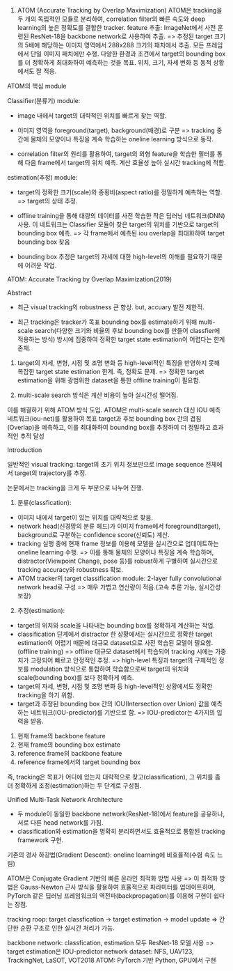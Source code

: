 1. ATOM (Accurate Tracking by Overlap Maximization)
ATOM은 tracking을 두 개의 독립적인 모듈로 분리하여, correlation filter의 빠른 속도와 deep learning의 높은 정확도를 결합한 tracker.
feature 추출: ImageNet에서 사전 훈련된 ResNet-18을 backbone network로 사용하여 추출. => 추정된 target 크기의 5배에 해당하는 이미지 영역에서 288x288 크기의 패치에서 추출. 모든 프레임에서 단일 이미지 패치에만 수행.
다양한 환경과 조건에서 target의 bounding box를 더 정확하게 최대화하여 예측하는 것을 목표. 위치, 크기, 자세 변화 등 동적 상황에서도 잘 적응.

ATOM의 핵심 module

Classifier(분류기) module:

- image 내에서 target의 대략적인 위치를 빠르게 찾는 역할.

- 이미지 영역을 foreground(target), background(배경)로 구분
=> tracking 중간에 물체의 모양이나 특징을 계속 학습하는 oneline learning 방식으로 동작.

- correlation filter의 원리를 활용하여, target의 외형 feature을 학습한 필터를 통해 다음 frame에서 target의 위치 예측. 계산 효율성 높아 실시간 tracking에 적합.

estimation(추정) module:

- target의 정확한 크기(scale)와 종횡비(aspect ratio)를 정밀하게 예측하는 역할. => target의 상태 추정.

- offline training을 통해 대량의 데이터를 사전 학습한 작은 딥러닝 네트워크(DNN) 사용. 이 네트워크는 Classifier 모듈이 찾은 target의 위치를 기반으로 target의 bounding box 예측.
=> 각 frame에서 예측된 iou overlap을 최대화하여 target bounding box 찾음

- bounding box 추정은 target의 자세에 대한 high-level의 이해를 필요하기 때문에 어려운 작업.

ATOM: Accurate Tracking by Overlap Maximization(2019)

Abstract

- 최근 visual tracking의 robustness 큰 향상. but, accuary 발전 제한적.

- 최근 tracking은 tracker가 목표 bounding box를 estimate하기 위해 multi-scale search(다양한 크기와 비율의 후보 bounding box를 만들어 classfier에 적용하는 방식) 방시에 집중하여 정확한 target state estimation이 어렵다는 한계 존재.

1. target의 자세, 변형, 시점 및 조명 변화 등 high-level적인 특징을 반영하지 못해 복잡한 target state estimation 한계. 즉, 정확도 문제.
=> 정확한 target estimation을 위해 광범위한 dataset을 통한 offline training이 필요함. 

2. multi-scale search 방식은 계산 비용이 높아 실시간성 떨어짐.

이를 해결하기 위해 ATOM 방식 도입.
ATOM은 multi-scale search 대신 IOU 예측 네트워크(iou-net)를 활용하여 목표 target과 후보 bounding box 간의 겹침(Overlap)을 예측하고, 이를 최대화하여 bounding box를 추정하여 더 정밀하고 효과적인 추적 달성

Introduction

일반적인 visual tracking: target의 초기 위치 정보만으로 image sequence 전체에서 target의 trajectory를 추정.

논문에서는 tracking을 크게 두 부분으로 나누어 진행.
1. 분류(classfication): 
- 이미지 내에서 target이 있는 위치를 대략적으로 찾음.
- network head(신경망의 분류 헤드)가 이미지 frame에서 foreground(target), background로 구분하는 confidence score(신뢰도) 계산.
- tracking 실행 중에 현재 frame 정보를 이용해 모델을 실시간으로 업데이트하는 oneline learning 수행.
=> 이를 통해 물체의 모양이나 특징을 계속 학습하며, distractor(Viewpoint Change, pose 등)를 robust하게 구별하여 실시간으로 tracking accuracy와 robustness 확보.
- ATOM tracker의 target classification module: 2-layer fully convolutional network head로 구성
=> 매우 가볍고 연산량이 적음.(고속 추론 가능, 실시간성 보장)


2. 추정(estimation): 
- target의 위치와 scale을 나타내는 bounding box를 정확하게 계산하는 작업.
- classification 단계에서 distractor 한 상황에서는 실시간으로 정확한 target estimation이 어렵기 때문에 대규모 dataset으로 사전 학습된 모델이 필요함.(offline training)
=> offline 대규모 dataset에서 학습되어 tracking 시에는 가중치가 고정되어 빠르고 안정적인 추정.
=> high-level 특징과 target의 구체적인 정보를 modulation 방식으로 통합하여 학습함으로써 target의 위치와 scale(bounding box)를 보다 정확하게 예측.
- target의 자세, 변형, 시점 및 조명 변화 등 high-level적인 상황에서도 정확한 tracking을 하기 위함.
- target과 추정된 bounding box 간의 IOU(Intersection over Union) 값을 예측하는 네트워크(IOU-predictor)를 기반으로 함.
=> IOU-predictor는 4가지의 입력을 받음.
1. 현재 frame의 backbone feature
2. 현재 frame의 bounding box estimate
3. reference frame의 backbone feature
4. reference frame에서의 target bounding box

즉, tracking은 목표가 어디에 있는지 대략적으로 찾고(classification), 그 위치를 좀 더 정확하게 조정(estimation)하는 두 단계로 구성됨.

Unified Multi-Task Network Architecture
- 두 module이 동일한 backbone network(ResNet-18)에서 feature을 공유하나, 서로 다른 head network를 가짐.
- classification와 estimation을 명확히 분리하면서도 효율적으로 통합된 tracking framework 구현.


기존의 경사 하강법(Gradient Descent): oneline learning에 비효율적(수렴 속도 느림)

ATOM은 Conjugate Gradient 기반의 빠른 온라인 최적화 방법 사용
=> 이 최적화 방법은 Gauss-Newton 근사 방식을 활용하여 효율적으로 파라미터를 업데이트하며, PyTorch 같은 딥러닝 프레임워크의 역전파(backpropagation)를 이용해 구현이 쉽다는 장점.

tracking roop: target classfication -> target estimation -> model update
=> 간단한 순환 구조로 인한 실시간 처리가 가능.

backbone network: classfication, estimation 모두 ResNet-18 모델 사용 => target estimation은 IOU-predictor network
dataset: NFS, UAV123, TrackingNet, LaSOT, VOT2018
ATOM: PyTorch 기반 Python, GPU에서 구현
